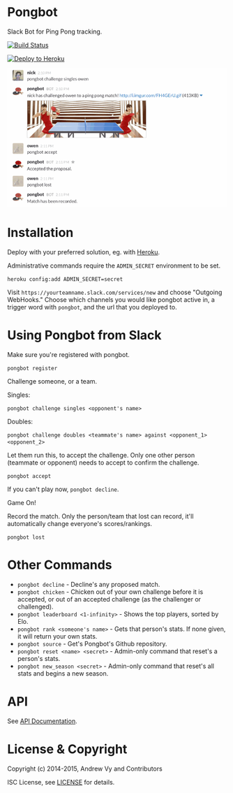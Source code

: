 # Pongbot
Slack Bot for Ping Pong tracking.

[![Build Status](https://travis-ci.org/andrewvy/slack-pongbot.svg?branch=master)](https://travis-ci.org/andrewvy/slack-pongbot)

[![Deploy to Heroku](https://www.herokucdn.com/deploy/button.png)](https://heroku.com/deploy)

![](images/duel.gif)

# Installation

Deploy with your preferred solution, eg. with [Heroku](https://devcenter.heroku.com/articles/getting-started-with-nodejs).

Administrative commands require the `ADMIN_SECRET` environment to be set.

```
heroku config:add ADMIN_SECRET=secret
```

Visit `https://yourteamname.slack.com/services/new` and choose "Outgoing WebHooks." Choose which channels you would like pongbot active in, a trigger word with `pongbot`, and the url that you deployed to.

# Using Pongbot from Slack

Make sure you're registered with pongbot.

```
pongbot register
```

Challenge someone, or a team.

Singles:


```
pongbot challenge singles <opponent's name>
```

Doubles:

```
pongbot challenge doubles <teammate's name> against <opponent_1> <opponent_2>
```

Let them run this, to accept the challenge. Only one other person (teammate or opponent) needs to accept to confirm the challenge.

```
pongbot accept
```

If you can't play now, `pongbot decline`.

Game On!

Record the match. Only the person/team that lost can record, it'll automatically change everyone's scores/rankings.

```
pongbot lost
```


# Other Commands

* `pongbot decline` - Decline's any proposed match.
* `pongbot chicken` - Chicken out of your own challenge before it is accepted, or out of an accepted challenge (as the challenger or challenged).
* `pongbot leaderboard <1-infinity>` - Shows the top players, sorted by Elo.
* `pongbot rank <someone's name>` - Gets that person's stats. If none given, it will return your own stats.
* `pongbot source` - Get's Pongbot's Github repository.
* `pongbot reset <name> <secret>` - Admin-only command that reset's a person's stats.
* `pongbot new_season <secret>` - Admin-only command that reset's all stats and begins a new season.

# API

See [API Documentation](API.md).

# License & Copyright

Copyright (c) 2014-2015, Andrew Vy and Contributors

ISC License, see [LICENSE](LICENSE) for details.

